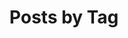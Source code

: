 ---
title: "Posts by Tag"
permalink: /tags/
layout: tags
author_profile: false
sidebar:
  nav: "site_sidebar"
header:
  overlay_image: /images/banner.webp
---